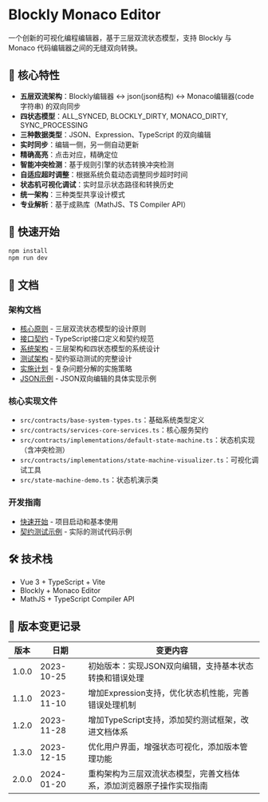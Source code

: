 # Blockly Monaco Editor

一个创新的可视化编程编辑器，基于三层双流状态模型，支持 Blockly 与 Monaco 代码编辑器之间的无缝双向转换。

## 🎯 核心特性

- **五层双流架构**：Blockly编辑器 ↔ json(json结构) ↔ Monaco编辑器(code字符串) 的双向同步
- **四状态模型**：ALL_SYNCED, BLOCKLY_DIRTY, MONACO_DIRTY, SYNC_PROCESSING
- **三种数据类型**：JSON、Expression、TypeScript 的双向编辑
- **实时同步**：编辑一侧，另一侧自动更新
- **精确高亮**：点击对应，精确定位
- **智能冲突检测**：基于规则引擎的状态转换冲突检测
- **自适应超时调整**：根据系统负载动态调整同步超时时间
- **状态机可视化调试**：实时显示状态路径和转换历史
- **统一架构**：三种类型共享设计模式
- **专业解析**：基于成熟库（MathJS、TS Compiler API）

## 🚀 快速开始

```bash
npm install
npm run dev
```

## 📖 文档

### 架构文档
- [核心原则](./docs/ARCH-Principles-CoreDesign.md) - 三层双流状态模型的设计原则
- [接口契约](./docs/SPEC-Contracts-Interfaces.md) - TypeScript接口定义和契约规范
- [系统架构](./docs/ARCH-System-StateModel.md) - 三层架构和四状态模型的系统设计
- [测试架构](./docs/QA-Testing-Strategy.md) - 契约驱动测试的完整设计
- [实施计划](./docs/IMPL-Plan-PhasedApproach.md) - 复杂问题分解的实施策略
- [JSON示例](./docs/IMPL-Json-ReferenceImplementation.md) - JSON双向编辑的具体实现示例

### 核心实现文件
- `src/contracts/base-system-types.ts`：基础系统类型定义
- `src/contracts/services-core-services.ts`：核心服务契约
- `src/contracts/implementations/default-state-machine.ts`：状态机实现（含冲突检测）
- `src/contracts/implementations/state-machine-visualizer.ts`：可视化调试工具
- `src/state-machine-demo.ts`：状态机演示类

### 开发指南
- [快速开始](#🚀-快速开始) - 项目启动和基本使用
- [契约测试示例](./tests/contract-testing-example.ts) - 实际的测试代码示例

## 🛠️ 技术栈

- Vue 3 + TypeScript + Vite
- Blockly + Monaco Editor
- MathJS + TypeScript Compiler API

## 📝 版本变更记录

| 版本 | 日期       | 变更内容                                                                 |
|------|------------|--------------------------------------------------------------------------|
| 1.0.0 | 2023-10-25 | 初始版本：实现JSON双向编辑，支持基本状态转换和错误处理                   |
| 1.1.0 | 2023-11-10 | 增加Expression支持，优化状态机性能，完善错误处理机制                     |
| 1.2.0 | 2023-11-28 | 增加TypeScript支持，添加契约测试框架，改进文档体系                       |
| 1.3.0 | 2023-12-15 | 优化用户界面，增强状态可视化，添加版本管理功能                           |
| 2.0.0 | 2024-01-20 | 重构架构为三层双流状态模型，完善文档体系，添加浏览器原子操作实现指南       |
